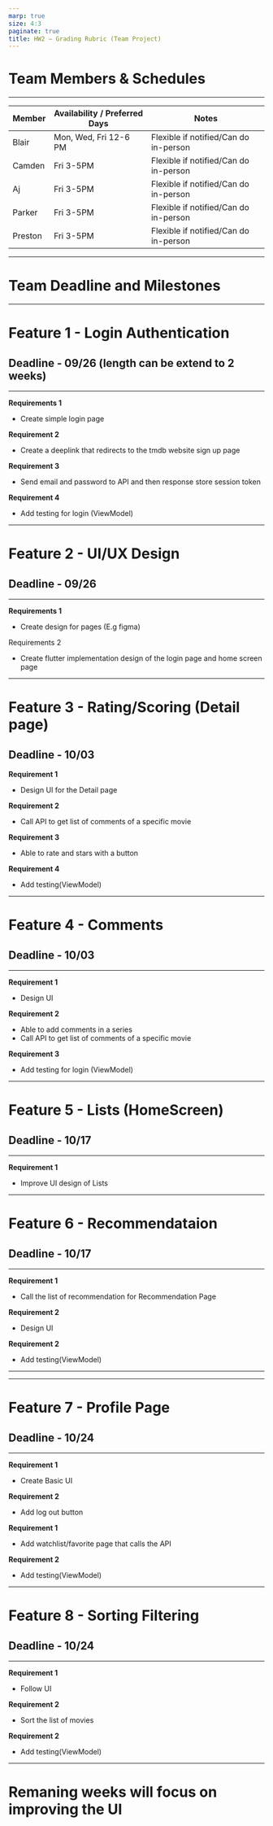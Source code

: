 ```yaml
---
marp: true
size: 4:3
paginate: true
title: HW2 – Grading Rubric (Team Project)
---
```


# Team Members & Schedules

---

| Member | Availability / Preferred Days | Notes |
|--------|------------------------------|-------|
| Blair  | Mon, Wed, Fri 12-6 PM         | Flexible if notified/Can do in-person |
| Camden    | Fri 3-5PM            | Flexible if notified/Can do in-person |
| Aj  | Fri 3-5PM     | Flexible if notified/Can do in-person |
| Parker  | Fri 3-5PM      | Flexible if notified/Can do in-person |
| Preston  | Fri 3-5PM      | Flexible if notified/Can do in-person |

---

# Team Deadline and Milestones
---

# Feature 1 - Login Authentication
## Deadline - 09/26 (length can be extend to 2 weeks)
---
**Requirements 1**
  - Create simple login page

**Requirement 2**
  - Create a deeplink that redirects to the tmdb website sign up page
  
**Requirement 3**
  - Send email and password to API and then response store session token
  
**Requirement 4**
  - Add testing for login (ViewModel)
---
# Feature 2 - UI/UX Design
## Deadline - 09/26

---

**Requirements 1**
  - Create design for pages (E.g figma)
  
Requirements 2
  - Create flutter implementation design of the login page and home screen page

---
# Feature 3 - Rating/Scoring (Detail page)
## Deadline - 10/03

**Requirement 1**
  - Design UI for the Detail page

**Requirement 2** 
  - Call API to get list of comments of a specific movie

**Requirement 3** 
  - Able to rate and stars with a button

**Requirement 4**
  - Add testing(ViewModel)

---
# Feature 4 - Comments
## Deadline - 10/03
---
**Requirement 1** 
  - Design UI

**Requirement 2**
  - Able to add comments in a series
  - Call API to get list of comments of a specific movie

**Requirement 3**
  - Add testing for login (ViewModel)


---
# Feature 5 - Lists (HomeScreen)
## Deadline -  10/17
---
**Requirement 1** 
- Improve UI design of Lists

---
# Feature 6 - Recommendataion
## Deadline -  10/17
---
**Requirement 1** 
- Call the list of recommendation for Recommendation Page

**Requirement 2** 
- Design UI

**Requirement 2**
- Add testing(ViewModel)
---

---
# Feature 7 - Profile Page
## Deadline -  10/24
---
**Requirement 1**
- Create Basic UI 

**Requirement 2**
- Add log out button

**Requirement 1**
- Add watchlist/favorite page that calls the API

**Requirement 2**
  - Add testing(ViewModel)

---

# Feature 8 - Sorting Filtering
## Deadline -  10/24
---
**Requirement 1** 
- Follow UI

**Requirement 2** 
- Sort the list of movies

**Requirement 2**
  - Add testing(ViewModel)

---


# Remaning weeks will focus on improving the UI